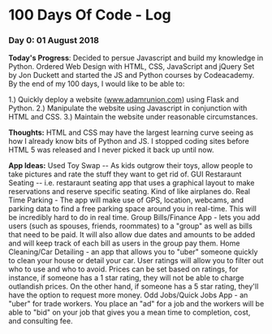 # 100 Days Of Code - Log

### Day 0: 01 August 2018

**Today's Progress**: Decided to persue Javascript and build my knowledge in Python. Ordered Web Design with HTML, CSS, JavaScript and jQuery Set by Jon Duckett and started the JS and Python courses by Codeacademy. By the end of my 100 days, I would like to be able to:

1.) Quickly deploy a website (www.adamrunion.com) using Flask and Python.
2.) Manipulate the website using Javascript in conjunction with HTML and CSS.
3.) Maintain the website under reasonable circumstances.

**Thoughts:** HTML and CSS may have the largest learning curve seeing as how I already know bits of Python and JS. I stopped coding sites before HTML 5 was released and I never picked it back up until now.

**App Ideas:** 
Used Toy Swap -- As kids outgrow their toys, allow people to take pictures and rate the stuff they want to get rid of. 
GUI Restaraunt Seating -- i.e. restaraunt seating app that uses a graphical layout to make reservations and reserve specific seating. Kind of like airplanes do.
Real Time Parking - The app will make use of GPS, location, webcams, and parking data to find a free parking space around you in real-time. This will be incredibly hard to do in real time.
Group Bills/Finance App - lets you add users (such as spouses, friends, roommates) to a "group" as well as bills that need to be paid. It will also allow due dates and amounts to be added and will keep track of each bill as users in the group pay them. 
Home Cleaning/Car Detailing - an app that allows you to "uber" someone quickly to clean your house or detail your car. User ratings will allow you to filter out who to use and who to avoid. Prices can be set based on ratings, for instance, if someone has a 1 star rating, they will not be able to charge outlandish prices. On the other hand, if someone has a 5 star rating, they'll have the option to request more money.
Odd Jobs/Quick Jobs App - an "uber" for trade workers. You place an "ad" for a job and the workers will be able to "bid" on your job that gives you a mean time to completion, cost, and consulting fee. 
